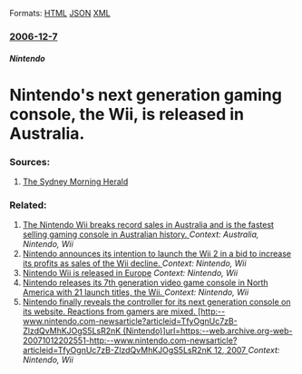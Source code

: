 
Formats: [HTML](/news/2006/12/7/nintendo-s-next-generation-gaming-console-the-wii-is-released-in-australia.html)  [JSON](/news/2006/12/7/nintendo-s-next-generation-gaming-console-the-wii-is-released-in-australia.json)  [XML](/news/2006/12/7/nintendo-s-next-generation-gaming-console-the-wii-is-released-in-australia.xml)  

### [2006-12-7](/news/2006/12/7/index.md)

##### Nintendo
#  Nintendo's next generation gaming console, the Wii, is released in Australia. 




### Sources:

1. [The Sydney Morning Herald](http://www.smh.com.au/news/games/the-wait-for-wii-is-over/2006/12/07/1165081028998.html)

### Related:

1. [ The Nintendo Wii breaks record sales in Australia and is the fastest selling gaming console in Australian history. ](/news/2006/12/14/the-nintendo-wii-breaks-record-sales-in-australia-and-is-the-fastest-selling-gaming-console-in-australian-history.md) _Context: Australia, Nintendo, Wii_
2. [Nintendo announces its intention to launch the Wii 2 in a bid to increase its profits as sales of the Wii decline. ](/news/2011/04/25/nintendo-announces-its-intention-to-launch-the-wii-2-in-a-bid-to-increase-its-profits-as-sales-of-the-wii-decline.md) _Context: Nintendo, Wii_
3. [ Nintendo Wii is released in Europe](/news/2006/12/8/nintendo-wii-is-released-in-europe.md) _Context: Nintendo, Wii_
4. [ Nintendo releases its 7th generation video game console in North America with 21 launch titles, the Wii. ](/news/2006/11/19/nintendo-releases-its-7th-generation-video-game-console-in-north-america-with-21-launch-titles-the-wii.md) _Context: Nintendo, Wii_
5. [ Nintendo finally reveals the controller for its next generation console on its website. Reactions from gamers are mixed. [http:--www.nintendo.com-newsarticle?articleid=TfyOgnUc7zB-ZlzdQvMhKJOgS5LsR2nK (Nintendo)]url=https:--web.archive.org-web-20071012202551-http:--www.nintendo.com-newsarticle?articleid=TfyOgnUc7zB-ZlzdQvMhKJOgS5LsR2nK 12, 2007 ](/news/2005/09/15/nintendo-finally-reveals-the-controller-for-its-next-generation-console-on-its-website-reactions-from-gamers-are-mixed-http-www-ninten.md) _Context: Nintendo, Wii_
